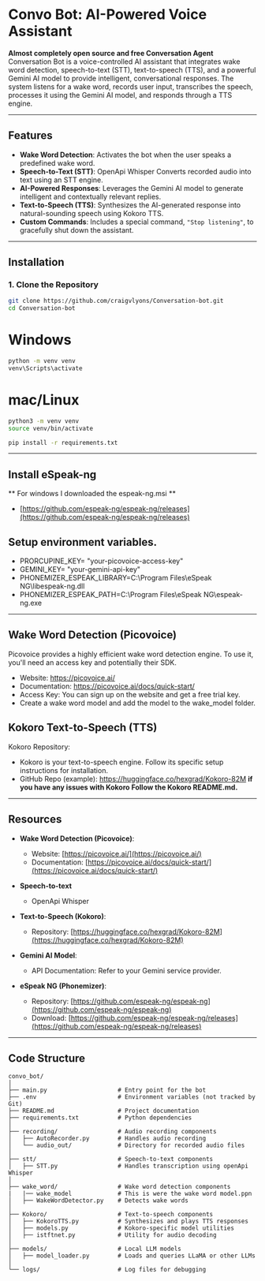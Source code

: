 # Convo Bot: AI-Powered Voice Assistant

**Almost completely open source and free Conversation Agent**
Conversation Bot is a voice-controlled AI assistant that integrates wake word detection, speech-to-text (STT), text-to-speech (TTS), and a powerful Gemini AI model to provide intelligent, conversational responses. The system listens for a wake word, records user input, transcribes the speech, processes it using the Gemini AI model, and responds through a TTS engine.

---

## Features

- **Wake Word Detection**: Activates the bot when the user speaks a predefined wake word.
- **Speech-to-Text (STT)**: OpenApi Whisper Converts recorded audio into text using an STT engine.
- **AI-Powered Responses**: Leverages the Gemini AI model to generate intelligent and contextually relevant replies.
- **Text-to-Speech (TTS)**: Synthesizes the AI-generated response into natural-sounding speech using Kokoro TTS.
- **Custom Commands**: Includes a special command, `"Stop listening"`, to gracefully shut down the assistant.

---

## Installation

### 1. Clone the Repository
```bash
git clone https://github.com/craigvlyons/Conversation-bot.git
cd Conversation-bot
```
# Windows
```bash
python -m venv venv
venv\Scripts\activate
```

# mac/Linux
```bash
python3 -m venv venv
source venv/bin/activate
```

```bash
pip install -r requirements.txt
```

---

## Install eSpeak-ng 
** For windows I downloaded the espeak-ng.msi **
- [https://github.com/espeak-ng/espeak-ng/releases](https://github.com/espeak-ng/espeak-ng/releases) 

## Setup environment variables.
- PRORCUPINE_KEY= "your-picovoice-access-key"
- GEMINI_KEY= "your-gemini-api-key"
- PHONEMIZER_ESPEAK_LIBRARY=C:\Program Files\eSpeak NG\libespeak-ng.dll
- PHONEMIZER_ESPEAK_PATH=C:\Program Files\eSpeak NG\espeak-ng.exe

---

## Wake Word Detection (Picovoice)
Picovoice provides a highly efficient wake word detection engine. To use it, you'll need an access key and potentially their SDK.
- Website: https://picovoice.ai/
- Documentation: https://picovoice.ai/docs/quick-start/
- Access Key: You can sign up on the website and get a free trial key.
- Create a wake word model and add the model to the wake_model folder.


## Kokoro Text-to-Speech (TTS)
Kokoro Repository:
- Kokoro is your text-to-speech engine. Follow its specific setup instructions for installation.
- GitHub Repo (example): https://huggingface.co/hexgrad/Kokoro-82M
**if you have any issues with Kokoro Follow the Kokoro README.md.**

---

## Resources

- **Wake Word Detection (Picovoice)**:
  - Website: [https://picovoice.ai/](https://picovoice.ai/)
  - Documentation: [https://picovoice.ai/docs/quick-start/](https://picovoice.ai/docs/quick-start/)

- **Speech-to-text**
  - OpenApi Whisper

- **Text-to-Speech (Kokoro)**:
  - Repository: [https://huggingface.co/hexgrad/Kokoro-82M](https://huggingface.co/hexgrad/Kokoro-82M)

- **Gemini AI Model**:
  - API Documentation: Refer to your Gemini service provider.

- **eSpeak NG (Phonemizer)**:
  - Repository: [https://github.com/espeak-ng/espeak-ng](https://github.com/espeak-ng/espeak-ng)
  - Download: [https://github.com/espeak-ng/espeak-ng/releases](https://github.com/espeak-ng/espeak-ng/releases)


---




## Code Structure

```plaintext
convo_bot/
│
├── main.py                    # Entry point for the bot
├── .env                       # Environment variables (not tracked by Git)
├── README.md                  # Project documentation
├── requirements.txt           # Python dependencies
│
├── recording/                 # Audio recording components
│   ├── AutoRecorder.py        # Handles audio recording
│   └── audio_out/             # Directory for recorded audio files
│
├── stt/                       # Speech-to-text components
│   ├── STT.py                 # Handles transcription using openApi Whisper
│
├── wake_word/                 # Wake word detection components
|   |── wake_model             # This is were the wake word model.ppn
│   ├── WakeWordDetector.py    # Detects wake words
│
├── Kokoro/                    # Text-to-speech components
│   ├── KokoroTTS.py           # Synthesizes and plays TTS responses
│   ├── models.py              # Kokoro-specific model utilities
│   ├── istftnet.py            # Utility for audio decoding
│
├── models/                    # Local LLM models
│   ├── model_loader.py        # Loads and queries LLaMA or other LLMs
│
└── logs/                      # Log files for debugging
```

